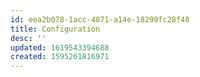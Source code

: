 ```yaml
---
id: eea2b078-1acc-4071-a14e-18299fc28f48
title: Configuration
desc: ''
updated: 1619543394688
created: 1595261816971
---
```




